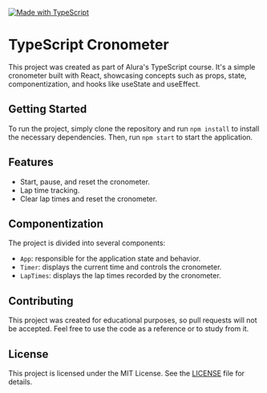 [![Made with TypeScript](https://img.shields.io/badge/Made%20with-TypeScript-blue.svg)](https://www.typescriptlang.org/)
# TypeScript Cronometer

This project was created as part of Alura's TypeScript course. It's a simple cronometer built with React, showcasing concepts such as props, state, componentization, and hooks like useState and useEffect.

## Getting Started

To run the project, simply clone the repository and run `npm install` to install the necessary dependencies. Then, run `npm start` to start the application.

## Features

- Start, pause, and reset the cronometer.
- Lap time tracking.
- Clear lap times and reset the cronometer.

## Componentization

The project is divided into several components:

- `App`: responsible for the application state and behavior.
- `Timer`: displays the current time and controls the cronometer.
- `LapTimes`: displays the lap times recorded by the cronometer.

## Contributing

This project was created for educational purposes, so pull requests will not be accepted. Feel free to use the code as a reference or to study from it.

## License

This project is licensed under the MIT License. See the [LICENSE](LICENSE) file for details.
